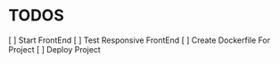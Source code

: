 # TODOS

[ ] Start FrontEnd 
[ ] Test Responsive FrontEnd
[ ] Create Dockerfile For Project
[ ] Deploy Project

